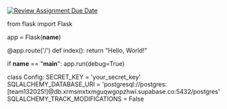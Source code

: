 [![Review Assignment Due Date](https://classroom.github.com/assets/deadline-readme-button-22041afd0340ce965d47ae6ef1cefeee28c7c493a6346c4f15d667ab976d596c.svg)](https://classroom.github.com/a/DxqGQVx4)

from flask import Flask 

app = Flask(__name__)

@app.route('/')
def index():
    return "Hello, World!"

if __name__ == "__main__":
    app.run(debug=True)

class Config: 
    SECRET_KEY = 'your_secret_key'
    SQLALCHEMY_DATABASE_URI = 'postgresql://postgres:[team132025!]@db.xrmsmxtxmguqwgopzhwi.supabase.co:5432/postgres'
    SQLALCHEMY_TRACK_MODIFICATIONS = False